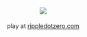 <div align="center"><h1>
<img src="https://user-images.githubusercontent.com/44920739/144917221-e1a14558-3f6f-4f69-96c4-92d7c3f2c557.jpg">
</h1>

play at [rippledotzero.com](http://rippledotzero.com)
</div>
